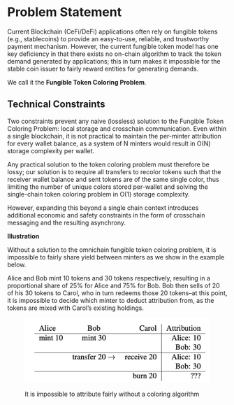 # Problem Statement

Current Blockchain (CeFi/DeFi) applications often rely on fungible tokens (e.g., stablecoins) to provide an easy-to-use, reliable, and trustworthy payment mechanism. However, the current fungible token model has one key deficiency in that there exists no on-chain algorithm to track the token demand generated by applications; this in turn makes it impossible for the stable coin issuer to fairly reward entities for generating demands.&#x20;

We call it the **Fungible Token Coloring Problem**.

## **Technical Constraints**

Two constraints prevent any naive (lossless) solution to the Fungible Token Coloring Problem: local storage and crosschain communication. Even within a single blockchain, it is not practical to maintain the per-minter attribution for every wallet balance, as a system of N minters would result in O(N) storage complexity per wallet.&#x20;

Any practical solution to the token coloring problem must therefore be lossy; our solution is to require all transfers to recolor tokens such that the receiver wallet balance and sent tokens are of the same single color, thus limiting the number of unique colors stored per-wallet and solving the single-chain token coloring problem in O(1) storage complexity.&#x20;

However, expanding this beyond a single chain context introduces additional economic and safety constraints in the form of crosschain messaging and the resulting asynchrony.



**Illustration**

Without a solution to the omnichain fungible token coloring problem, it is impossible to fairly share yield between minters as we show in the example below.&#x20;

Alice and Bob mint 10 tokens and 30 tokens respectively, resulting in a proportional share of 25% for Alice and 75% for Bob. Bob then sells of 20 of his 30 tokens to Carol, who in turn redeems those 20 tokens–at this point, it is impossible to decide which minter to deduct attribution from, as the tokens are mixed with Carol’s existing holdings.



<figure><img src="../.gitbook/assets/image (4) (1) (1).png" alt="" width="563"><figcaption><p>It is impossible to attribute fairly without a coloring algorithm</p></figcaption></figure>

